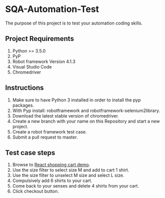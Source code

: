# SQA-Automation-Test
The purpose of this project is to test your automation coding skills.
## Project Requirements

1. Python >= 3.5.0
2. PyP
3. Robot framework Version 4.1.3
4. Visual Studio Code
5. Chromedriver

## Instructions

1. Make sure to have Python 3 installed in order to install the pyp packages. 
2. With Pyp install: robotframework and robotframework-selenium2library.
3. Download the latest stable version of chromedriver.
4. Create a new branch with your name on this Repository and start a new project.
5. Create a robot framework test case.
6. Submit a pull request to master.

## Test case steps
1. Browse to [React shopping cart demo](https://react-shopping-cart-67954.firebaseapp.com/).
2. Use the size filter to select size M and add to cart 1 shirt.
3. Use the size filter to unselect M size and select L size.
4. Compulsively add 6 shirts to your cart.
5. Come back to your senses and delete 4 shirts from your cart.
6. Click checkout button.
